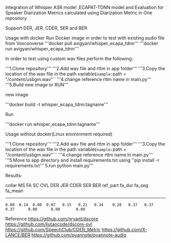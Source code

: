 Integration of Whisper ASR model ,ECAPAT-TDNN model and  Evaluation for Speaker Diarization
Metrics calculated using Diarization Metric in One repository

Support DER, JER, CDER, SER and BER

Usage with docker
Run Docker image in order to test with existing audio file from Voxconverse
'''docker pull avigyan/whisper_ecapa_tdnn'''
'''docker run avigyan/whisper_ecapa_tdnn'''

In order to test using custom wav files perform the following:

'''1.Clone repository'''
'''2.Add wav file and rttm in app folder'''
'''3.Copy the location of the wav file in the path variable```
Example:
```path = "/content/usbgm.wav"``
'''4.change reference rttm name in main.py'''
'''5.Build new image or RUN'''

new image

'''docker build -t whisper_ecapa_tdnn:tagname'''

Run

'''docker run whisper_ecapa_tdnn:tagname'''

Usage without docker(Linux environment required)

'''1.Clone repository'''
'''2.Add wav file and rttm in app folder'''
'''3.Copy the location of the wav file in the path variable```
Example:
```path = "/content/usbgm.wav"```
'''4.change reference rttm name in main.py'''
'''5.Move to app directory and install requirements.txt using ''pip install -r requirements.txt''' 5.run python main.py'''


Results:

  collar    MS    FA    SC    OVL    DER    JER    CDER    SER    BER    ref_part    fa_dur    fa_seg    fa_mean
--------  ----  ----  ----  -----  -----  -----  ------  -----  -----  ----------  --------  --------  ---------
    0.00  0.14  0.00  0.07   0.15   0.21   0.34    0.28   0.37   0.37        0.37      0.00      0.00       0.00
Reference
https://github.com/nryant/dscore
https://github.com/liutaocode/dscore-ovl
https://github.com/SpeechClub/CDER_Metric
https://github.com/X-LANCE/BER
https://github.com/pyannote/pyannote-audio
